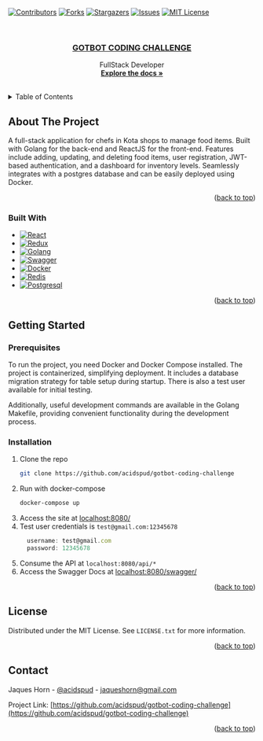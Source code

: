 <a name="readme-top"></a>


<!-- PROJECT SHIELDS -->
<!--
*** I'm using markdown "reference style" links for readability.
*** Reference links are enclosed in brackets [ ] instead of parentheses ( ).
*** See the bottom of this document for the declaration of the reference variables
*** for contributors-url, forks-url, etc. This is an optional, concise syntax you may use.
*** https://www.markdownguide.org/basic-syntax/#reference-style-links
-->
[![Contributors][contributors-shield]][contributors-url]
[![Forks][forks-shield]][forks-url]
[![Stargazers][stars-shield]][stars-url]
[![Issues][issues-shield]][issues-url]
[![MIT License][license-shield]][license-url]



<!-- PROJECT LOGO -->
<br />
<div align="center">

  <a href="https://github.com/acidspud/gotbot-coding-challenge">
    <h3 align="center">GOTBOT CODING CHALLENGE</h3>
  </a>

  <p align="center">
    FullStack Developer
    <br />
    <a href="https://github.com/acidspud/gotbot-coding-challenge/tree/main/doc"><strong>Explore the docs »</strong></a>
    <br />
    <br />
  </p>
</div>



<!-- TABLE OF CONTENTS -->
<details>
  <summary>Table of Contents</summary>
  <ol>
    <li>
      <a href="#about-the-project">About The Project</a>
      <ul>
        <li><a href="#built-with">Built With</a></li>
      </ul>
    </li>
    <li>
      <a href="#getting-started">Getting Started</a>
      <ul>
        <li><a href="#prerequisites">Prerequisites</a></li>
        <li><a href="#installation">Installation</a></li>
      </ul>
    </li>
    <li><a href="#license">License</a></li>
    <li><a href="#contact">Contact</a></li>
  </ol>
</details>



<!-- ABOUT THE PROJECT -->
## About The Project

A full-stack application for chefs in Kota shops to manage food items. Built with Golang for the back-end and ReactJS for the front-end. Features include adding, updating, and deleting food items, user registration, JWT-based authentication, and a dashboard for inventory levels. Seamlessly integrates with a postgres database and can be easily deployed using Docker.

<p align="right">(<a href="#readme-top">back to top</a>)</p>



### Built With

* [![React][React.js]][React-url]
* [![Redux][Redux]][Redux-url]
* [![Golang][Golang]][Golang-url]
* [![Swagger][Swagger]][Swagger-url]
* [![Docker][Docker]][Docker-url]
* [![Redis][Redis]][Redis-url]
* [![Postgresql][Postgresql]][Postgresql-url]

<p align="right">(<a href="#readme-top">back to top</a>)</p>



<!-- GETTING STARTED -->
## Getting Started



### Prerequisites

To run the project, you need Docker and Docker Compose installed. The project is containerized, simplifying deployment. It includes a database migration strategy for table setup during startup. There is also a test user available for initial testing.

Additionally, useful development commands are available in the Golang Makefile, providing convenient functionality during the development process.


### Installation

1. Clone the repo
   ```sh
   git clone https://github.com/acidspud/gotbot-coding-challenge
   ```
2. Run with docker-compose
   ```sh
   docker-compose up
   ```
3. Access the site at [localhost:8080/](http://localhost:8080/)
4. Test user credentials is `test@gmail.com:12345678`
    ```js
      username: test@gmail.com
      password: 12345678
    ```
5. Consume the API at `localhost:8080/api/*`
6. Access the Swagger Docs at [localhost:8080/swagger/](http://localhost:8080/swagger/index.html)


<p align="right">(<a href="#readme-top">back to top</a>)</p>



<!-- LICENSE -->
## License

Distributed under the MIT License. See `LICENSE.txt` for more information.

<p align="right">(<a href="#readme-top">back to top</a>)</p>



<!-- CONTACT -->
## Contact

Jaques Horn - [@acidspud](https://github.com/acidspud) - jaqueshorn@gmail.com

Project Link: [https://github.com/acidspud/gotbot-coding-challenge](https://github.com/acidspud/gotbot-coding-challenge)

<p align="right">(<a href="#readme-top">back to top</a>)</p>



<!-- MARKDOWN LINKS & IMAGES -->
<!-- https://www.markdownguide.org/basic-syntax/#reference-style-links -->
[contributors-shield]: https://img.shields.io/github/contributors/acidspud/gotbot-coding-challenge.svg?style=for-the-badge
[contributors-url]: https://github.com/acidspud/gotbot-coding-challenge/graphs/contributors
[forks-shield]: https://img.shields.io/github/forks/acidspud/gotbot-coding-challenge.svg?style=for-the-badge
[forks-url]: https://github.com/acidspud/gotbot-coding-challenge/network/members
[stars-shield]: https://img.shields.io/github/stars/acidspud/gotbot-coding-challenge.svg?style=for-the-badge
[stars-url]: https://github.com/acidspud/gotbot-coding-challenge/stargazers
[issues-shield]: https://img.shields.io/github/issues/acidspud/gotbot-coding-challenge.svg?style=for-the-badge
[issues-url]: https://github.com/acidspud/gotbot-coding-challenge/issues
[license-shield]: https://img.shields.io/github/license/acidspud/gotbot-coding-challenge.svg?style=for-the-badge
[license-url]: https://github.com/acidspud/gotbot-coding-challenge/blob/master/LICENSE.txt

[React.js]: https://img.shields.io/badge/React-61DAFB?style=for-the-badge&logo=react&logoColor=white
[React-url]: https://reactjs.org/
[Golang]: https://img.shields.io/badge/Golang-007D9C?style=for-the-badge&logo=go&logoColor=white
[Golang-url]: https://go.dev/
[Swagger]: https://img.shields.io/badge/Swagger-38b832?style=for-the-badge&logo=swagger&logoColor=white
[Swagger-url]: https://swagger.io/
[Docker]: https://img.shields.io/badge/Docker-003f8c?style=for-the-badge&logo=docker&logoColor=white
[Docker-url]: https://www.docker.com/
[Redis]: https://img.shields.io/badge/Redis-dc382c?style=for-the-badge&logo=redis&logoColor=white
[Redis-url]: https://redis.io/
[Postgresql]: https://img.shields.io/badge/Postgresql-699eca?style=for-the-badge&logo=postgresql&logoColor=white
[Postgresql-url]: https://www.postgresql.org/
[Redux]: https://img.shields.io/badge/Redux-764abc?style=for-the-badge&logo=redux&logoColor=white
[Redux-url]: https://redux.js.org/

